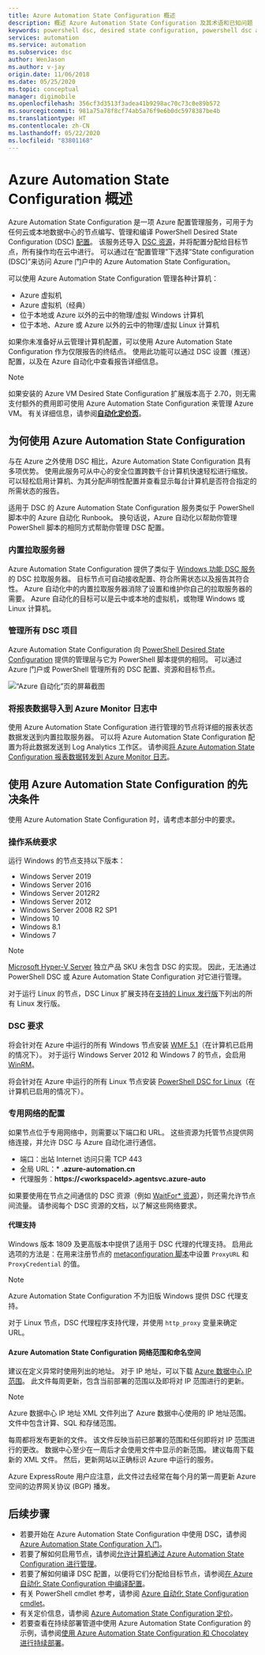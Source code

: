 ```yaml
---
title: Azure Automation State Configuration 概述
description: 概述 Azure Automation State Configuration 及其术语和已知问题
keywords: powershell dsc, desired state configuration, powershell dsc azure
services: automation
ms.service: automation
ms.subservice: dsc
author: WenJason
ms.author: v-jay
origin.date: 11/06/2018
ms.date: 05/25/2020
ms.topic: conceptual
manager: digimobile
ms.openlocfilehash: 356cf3d3513f3adea41b9298ac70c73c0e89b572
ms.sourcegitcommit: 981a75a78f8cf74ab5a76f9e6b0dc5978387be4b
ms.translationtype: HT
ms.contentlocale: zh-CN
ms.lasthandoff: 05/22/2020
ms.locfileid: "83801168"
---
```

# <a name="azure-automation-state-configuration-overview"></a>Azure Automation State Configuration 概述

Azure Automation State Configuration 是一项 Azure 配置管理服务，可用于为任何云或本地数据中心的节点编写、管理和编译 PowerShell Desired State Configuration (DSC) [配置](https://docs.microsoft.com/powershell/scripting/dsc/configurations/configurations)。 该服务还导入 [DSC 资源](https://docs.microsoft.com/powershell/scripting/dsc/resources/resources)，并将配置分配给目标节点，所有操作均在云中进行。 可以通过在“配置管理”下选择“State configuration (DSC)”来访问 Azure 门户中的 Azure Automation State Configuration。 

可以使用 Azure Automation State Configuration 管理各种计算机：

- Azure 虚拟机
- Azure 虚拟机（经典）
- 位于本地或 Azure 以外的云中的物理/虚拟 Windows 计算机
- 位于本地、Azure 或 Azure 以外的云中的物理/虚拟 Linux 计算机

如果你未准备好从云管理计算机配置，可以使用 Azure Automation State Configuration 作为仅限报告的终结点。 使用此功能可以通过 DSC 设置（推送）配置，以及在 Azure 自动化中查看报告详细信息。

> [!NOTE]
> 如果安装的 Azure VM Desired State Configuration 扩展版本高于 2.70，则无需支付额外的费用即可使用 Azure Automation State Configuration 来管理 Azure VM。 有关详细信息，请参阅[**自动化定价页**](https://azure.cn/pricing/details/automation/)。

## <a name="why-use-azure-automation-state-configuration"></a>为何使用 Azure Automation State Configuration

与在 Azure 之外使用 DSC 相比，Azure Automation State Configuration 具有多项优势。 使用此服务可从中心的安全位置跨数千台计算机快速轻松进行缩放。 可以轻松启用计算机、为其分配声明性配置并查看显示每台计算机是否符合指定的所需状态的报告。

适用于 DSC 的 Azure Automation State Configuration 服务类似于 PowerShell 脚本中的 Azure 自动化 Runbook。 换句话说，Azure 自动化以帮助你管理 PowerShell 脚本的相同方式帮助你管理 DSC 配置。 

### <a name="built-in-pull-server"></a>内置拉取服务器

Azure Automation State Configuration 提供了类似于 [Windows 功能 DSC 服务](https://docs.microsoft.com/powershell/scripting/dsc/pull-server/pullserver)的 DSC 拉取服务器。 目标节点可自动接收配置、符合所需状态以及报告其符合性。 Azure 自动化中的内置拉取服务器消除了设置和维护你自己的拉取服务器的需要。 Azure 自动化的目标可以是云中或本地的虚拟机，或物理 Windows 或 Linux 计算机。

### <a name="management-of-all-your-dsc-artifacts"></a>管理所有 DSC 项目

Azure Automation State Configuration 向 [PowerShell Desired State Configuration](https://docs.microsoft.com/powershell/scripting/dsc/overview/overview) 提供的管理层与它为 PowerShell 脚本提供的相同。 可以通过 Azure 门户或 PowerShell 管理所有的 DSC 配置、资源和目标节点。

![“Azure 自动化”页的屏幕截图](./media/automation-dsc-overview/azure-automation-blade.png)

### <a name="import-of-reporting-data-into-azure-monitor-logs"></a>将报表数据导入到 Azure Monitor 日志中

使用 Azure Automation State Configuration 进行管理的节点将详细的报表状态数据发送到内置拉取服务器。 可以将 Azure Automation State Configuration 配置为将此数据发送到 Log Analytics 工作区。 请参阅[将 Azure Automation State Configuration 报表数据转发到 Azure Monitor 日志](automation-dsc-diagnostics.md)。

## <a name="prerequisites-for-using-azure-automation-state-configuration"></a>使用 Azure Automation State Configuration 的先决条件

使用 Azure Automation State Configuration 时，请考虑本部分中的要求。

### <a name="operating-system-requirements"></a>操作系统要求

运行 Windows 的节点支持以下版本：

- Windows Server 2019
- Windows Server 2016
- Windows Server 2012R2
- Windows Server 2012
- Windows Server 2008 R2 SP1
- Windows 10
- Windows 8.1
- Windows 7

>[!NOTE]
>[Microsoft Hyper-V Server](https://docs.microsoft.com/windows-server/virtualization/hyper-v/hyper-v-server-2016) 独立产品 SKU 未包含 DSC 的实现。 因此，无法通过 PowerShell DSC 或 Azure Automation State Configuration 对它进行管理。

对于运行 Linux 的节点，DSC Linux 扩展支持在[支持的 Linux 发行版](https://github.com/Azure/azure-linux-extensions/tree/master/DSC#4-supported-linux-distributions)下列出的所有 Linux 发行版。

### <a name="dsc-requirements"></a>DSC 要求

将会针对在 Azure 中运行的所有 Windows 节点安装 [WMF 5.1](https://docs.microsoft.com/powershell/scripting/wmf/setup/install-configure)（在计算机已启用的情况下）。 对于运行 Windows Server 2012 和 Windows 7 的节点，会启用 [WinRM](https://docs.microsoft.com/powershell/scripting/dsc/troubleshooting/troubleshooting#winrm-dependency)。

将会针对在 Azure 中运行的所有 Linux 节点安装 [PowerShell DSC for Linux](https://github.com/Microsoft/PowerShell-DSC-for-Linux)（在计算机已启用的情况下）。

### <a name="configuration-of-private-networks"></a><a name="network-planning"></a>专用网络的配置

如果节点位于专用网络中，则需要以下端口和 URL。 这些资源为托管节点提供网络连接，并允许 DSC 与 Azure 自动化进行通信。

* 端口：出站 Internet 访问只需 TCP 443
* 全局 URL：* **.azure-automation.cn**
* 代理服务：**https://\<workspaceId\>.agentsvc.azure-auto**

如果要使用在节点之间通信的 DSC 资源（例如 [WaitFor* 资源](https://docs.microsoft.com/powershell/scripting/dsc/reference/resources/windows/waitForAllResource)），则还需允许节点间流量。 请参阅每个 DSC 资源的文档，以了解这些网络要求。

#### <a name="proxy-support"></a>代理支持

Windows 版本 1809 及更高版本中提供了适用于 DSC 代理的代理支持。 启用此选项的方法是：在用来注册节点的 [metaconfiguration 脚本](automation-dsc-onboarding.md#generate-dsc-metaconfigurations)中设置 `ProxyURL` 和 `ProxyCredential` 的值。

>[!NOTE]
>Azure Automation State Configuration 不为旧版 Windows 提供 DSC 代理支持。

对于 Linux 节点，DSC 代理程序支持代理，并使用 `http_proxy` 变量来确定 URL。

#### <a name="azure-automation-state-configuration-network-ranges-and-namespace"></a>Azure Automation State Configuration 网络范围和命名空间

建议在定义异常时使用列出的地址。 对于 IP 地址，可以下载 [Azure 数据中心 IP 范围](https://www.microsoft.com/download/details.aspx?id=42064)。 此文件每周更新，包含当前部署的范围以及即将对 IP 范围进行的更新。

> [!NOTE]
> Azure 数据中心 IP 地址 XML 文件列出了 Azure 数据中心使用的 IP 地址范围。 文件中包含计算、SQL 和存储范围。
>
>每周都将发布更新的文件。 该文件反映当前已部署的范围和任何即将对 IP 范围进行的更改。 数据中心至少在一周后才会使用文件中显示的新范围。 建议每周下载新的 XML 文件。 然后，更新网站以正确标识 Azure 中运行的服务。 

Azure ExpressRoute 用户应注意，此文件过去经常在每个月的第一周更新 Azure 空间的边界网关协议 (BGP) 播发。

## <a name="next-steps"></a>后续步骤

- 若要开始在 Azure Automation State Configuration 中使用 DSC，请参阅 [Azure Automation State Configuration 入门](automation-dsc-getting-started.md)。
- 若要了解如何启用节点，请参阅[允许计算机通过 Azure Automation State Configuration 进行管理](automation-dsc-onboarding.md)。
- 若要了解如何编译 DSC 配置，以便将它们分配给目标节点，请参阅[在 Azure 自动化 State Configuration 中编译配置](automation-dsc-compile.md)。
- 有关 PowerShell cmdlet 参考，请参阅 [Azure 自动化 State Configuration cmdlet](https://docs.microsoft.com/powershell/module/azurerm.automation/#automation)。
- 有关定价信息，请参阅 [Azure Automation State Configuration 定价](https://azure.cn/pricing/details/automation/)。
- 若要查看在持续部署管道中使用 Azure Automation State Configuration 的示例，请参阅[使用 Azure Automation State Configuration 和 Chocolatey 进行持续部署](automation-dsc-cd-chocolatey.md)。
